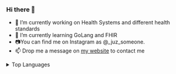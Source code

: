 ### Hi there 👋




- 🔭 I’m currently working on Health Systems and different health standards
- 🌱 I’m currently learning GoLang and FHIR
- 📷You can find me on Instagram as @_juz_someone.
- 📫 Drop me a message on [my website](https://ruizo.is-a.dev/) to contact me



<details>
  <summary>Top Languages </summary>
  <br/>
   <a href="https://github.com/anuraghazra/github-readme-stats"><img alt="Blaine's Top Languages" src="https://github-readme-stats.vercel.app/api?username=mezeru&show_icons=true&theme=tokyonight" />
  <br/>
</details>

